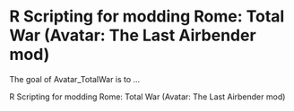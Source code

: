 
<!-- README.md is generated from README.Rmd. Please edit that file -->

# R Scripting for modding Rome: Total War (Avatar: The Last Airbender mod)

<!-- badges: start -->
<!-- badges: end -->

The goal of Avatar_TotalWar is to …

R Scripting for modding Rome: Total War (Avatar: The Last Airbender mod)
